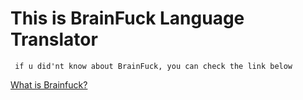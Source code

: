 # This is BrainFuck Language Translator

``` if u did'nt know about BrainFuck, you can check the link below```

[What is Brainfuck?](https://en.wikipedia.org/wiki/Brainfuck)
